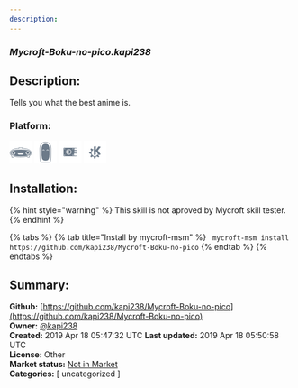 ```yaml
---
description: 
---
```


### _Mycroft-Boku-no-pico.kapi238_  
## Description:  
Tells you what the best anime is.  
  
  
### Platform:  
 ![Mark I](../.gitbook/assets/mark-1-icon.png)  ![Mark II](../.gitbook/assets/mark-2-icon.png)  ![Picroft](../.gitbook/assets/picroft-icon.png)  ![plasmoid](../.gitbook/assets/kde.png)   
## Installation:  
{% hint style="warning" %}
This skill is not aproved by Mycroft skill tester.
{% endhint %}
    
{% tabs %}
{% tab title="Install by mycroft-msm" %}
``` mycroft-msm install https://github.com/kapi238/Mycroft-Boku-no-pico```
{% endtab %}
  {% endtabs %}
    
## Summary:  
**Github:** [https://github.com/kapi238/Mycroft-Boku-no-pico](https://github.com/kapi238/Mycroft-Boku-no-pico)  
**Owner:** [@kapi238](https://github.com/kapi238)  
**Created:** 2019 Apr 18 05:47:32 UTC  **Last updated:** 2019 Apr 18 05:50:58 UTC  
**License:** Other  
**Market status:** [Not in Market](https://market.mycroft.ai/skill/)  
**Categories:** [ uncategorized ]   
